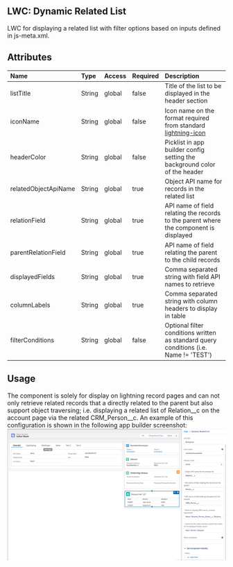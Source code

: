 ## LWC: Dynamic Related List

LWC for displaying a related list with filter options based on inputs defined in js-meta.xml.

## Attributes

| Name      | Type   | Access | Required | Description                                             |
| :-------- | :----- | :----- | :------- | :------------------------------------------------------ |
| listTitle | String | global | false    | Title of the list to be displayed in the header section |
| iconName | String | global | false    | Icon name on the format required from standard [lightning-icon](https://developer.salesforce.com/docs/component-library/bundle/lightning-icon/example) |
| headerColor | String | global | false    | Picklist in app builder config setting the background color of the header |
| relatedObjectApiName | String | global | true    | Object API name for records in the related list |
| relationField | String | global | true    | API name of field relating the records to the parent where the component is displayed |
| parentRelationField | String | global | true    | API name of field relating the parent to the child records  |
| displayedFields | String | global | true    | Comma separated string with field API names to retrieve |
| columnLabels | String | global | true    | Comma separated string with column headers to display in table |
| filterConditions | String | global | false    | Optional filter conditions written as standard query conditions (i.e. Name != 'TEST') |

## Usage

The component is solely for display on lightning record pages and can not only retrieve related records that a directly related to the parent but also support object traversing; i.e. displaying a related list of Relation\_\_c on the account page via the related CRM_Person\_\_c. An example of this configuration is shown in the following app builder screenshot:
![App builder configuration](App_Builder_Setup.png)

